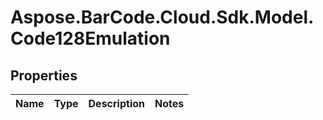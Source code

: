 # Aspose.BarCode.Cloud.Sdk.Model.Code128Emulation

## Properties

Name | Type | Description | Notes
---- | ---- | ----------- | -----

